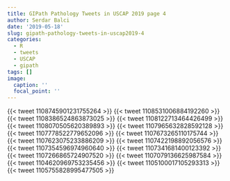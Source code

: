 ```yaml
---
title: GIPath Pathology Tweets in USCAP 2019 page 4
author: Serdar Balci
date: '2019-05-18'
slug: gipath-pathology-tweets-in-uscap2019-4
categories:
  - R
  - tweets
  - USCAP
  - gipath
tags: []
image:
  caption: ''
  focal_point: ''
---
```




{{< tweet 1108745901231755264 >}}
{{< tweet 1108531006884192260 >}}
{{< tweet 1108386524863873025 >}}
{{< tweet 1108122713464426499 >}}
{{< tweet 1108070505620389893 >}}
{{< tweet 1107965632828592128 >}}
{{< tweet 1107778522779652096 >}}
{{< tweet 1107673265110175744 >}}
{{< tweet 1107623075233886209 >}}
{{< tweet 1107422198892056576 >}}
{{< tweet 1107354596974960640 >}}
{{< tweet 1107341681400123392 >}}
{{< tweet 1107266865724907520 >}}
{{< tweet 1107079136625987584 >}}
{{< tweet 1104620969753235456 >}}
{{< tweet 1105100017105293313 >}}
{{< tweet 1105755828995477505 >}}

